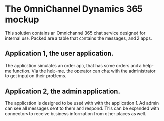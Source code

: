 # The OmniChannel Dynamics 365 mockup

This solution contains an Omnichannel 365 chat service designed for internal use.
Packed are a table that contains the messages, and 2 apps.

## Application 1, the user application.
The application simulates an order app, that has some orders and a help-me function.
Via the help-me, the operator can chat with the administrator to get input on their problems.

## Application 2, the admin application.
The application is designed to be used with with the application 1.
Ad admin can see all messages sent to them and respond. This can be expanded with connectors to receive business information from other places as well.
